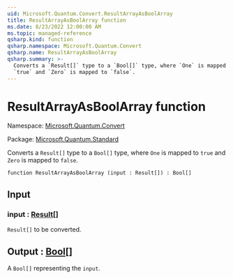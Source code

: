 ```yaml
---
uid: Microsoft.Quantum.Convert.ResultArrayAsBoolArray
title: ResultArrayAsBoolArray function
ms.date: 8/23/2022 12:00:00 AM
ms.topic: managed-reference
qsharp.kind: function
qsharp.namespace: Microsoft.Quantum.Convert
qsharp.name: ResultArrayAsBoolArray
qsharp.summary: >-
  Converts a `Result[]` type to a `Bool[]` type, where `One` is mapped to
  `true` and `Zero` is mapped to `false`.
---
```


# ResultArrayAsBoolArray function

Namespace: [Microsoft.Quantum.Convert](xref:Microsoft.Quantum.Convert)

Package: [Microsoft.Quantum.Standard](https://nuget.org/packages/Microsoft.Quantum.Standard)


Converts a `Result[]` type to a `Bool[]` type, where `One` is mapped to`true` and `Zero` is mapped to `false`.

```qsharp
function ResultArrayAsBoolArray (input : Result[]) : Bool[]
```


## Input

### input : [Result](xref:microsoft.quantum.qsharp.valueliterals#result-literal)[]

`Result[]` to be converted.



## Output : [Bool](xref:microsoft.quantum.qsharp.valueliterals#bool-literals)[]

A `Bool[]` representing the `input`.